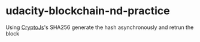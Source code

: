 # udacity-blockchain-nd-practice
Using [CryptoJs](https://www.npmjs.com/package/crypto-js)'s SHA256 generate the hash asynchronously and retrun the block

